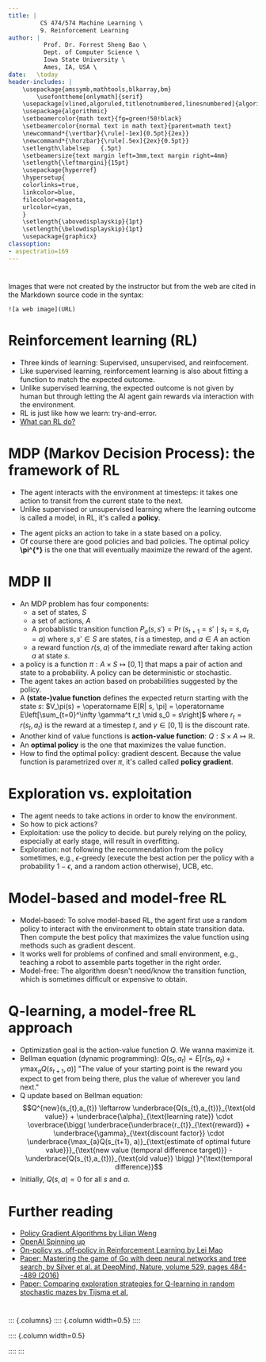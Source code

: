 ```yaml
---
title: | 
         CS 474/574 Machine Learning \
         9. Reinforcement Learning
author: |
          Prof. Dr. Forrest Sheng Bao \
          Dept. of Computer Science \
          Iowa State University \
          Ames, IA, USA \
date:   \today
header-includes: |
    \usepackage{amssymb,mathtools,blkarray,bm}
        \usefonttheme[onlymath]{serif}
    \usepackage[vlined,algoruled,titlenotnumbered,linesnumbered]{algorithm2e}
    \usepackage{algorithmic}
    \setbeamercolor{math text}{fg=green!50!black}
    \setbeamercolor{normal text in math text}{parent=math text}
    \newcommand*{\vertbar}{\rule[-1ex]{0.5pt}{2ex}}
    \newcommand*{\horzbar}{\rule[.5ex]{2ex}{0.5pt}}
    \setlength\labelsep   {.5pt}  
    \setbeamersize{text margin left=3mm,text margin right=4mm} 
    \setlength{\leftmargini}{15pt}
    \usepackage{hyperref}
    \hypersetup{
    colorlinks=true,
    linkcolor=blue,
    filecolor=magenta,      
    urlcolor=cyan,
    }
    \setlength{\abovedisplayskip}{1pt}
    \setlength{\belowdisplayskip}{1pt}
    \usepackage{graphicx}
classoption:
- aspectratio=169
---
```


# 

Images that were not created by the instructor but from the web 
are cited in the Markdown source code in the syntax: 
```
![a web image](URL)
```

# Reinforcement learning (RL)

- Three kinds of learning: Supervised, unsupervised, and reinfocement. 
- Like supervised learning, reinforcement learning is also about fitting a function to match the expected outcome. 
- Unlike supervised learning, the expected outcome is not given by human but through letting the AI agent gain rewards via interaction with the environment. 
- RL is just like how we learn: try-and-error. 
- [What can RL do?](https://spinningup.openai.com/en/latest/spinningup/rl_intro.html#what-can-rl-do)

# MDP (Markov Decision Process): the framework of RL
- The agent interacts with the environment at timesteps: it takes one action to transit from the current state to the next. 
- Unlike supervised or unsupervised learning where the learning outcome is called a model, in RL, it's called a **policy**. 
<!-- - A **policy** $\pi$ is a mapping from states (the situation the agent is at) to actions.  -->
- The agent picks an action to take in a state based on a policy. 
- Of course there are good policies and bad policies. The optimal policy **\pi^{*}** is the one that will eventually maximize the reward of the agent. 

# MDP II
- An MDP problem has four components:
    - a set of states, $S$
    - a set of actions, $A$
    - A probablistic transition function $P_a(s, s') = \Pr(s_{t+1}=s' \mid s_t = s, a_t=a)$ where $s, s'\in S$ are states, $t$ is a timestep, and $a\in A$ an action
    - a reward function $r(s, a)$ of the immediate reward after taking action $a$ at state $s$. 
- a policy is a function $\pi: A\times S \mapsto [0,1]$ that maps a pair of action and state to a probability. A policy can be deterministic or stochastic. 
- The agent takes an action based on probabilities suggested by the policy. 
- A **(state-)value function** defines the expected return starting with the state $s$: $V_\pi(s) = \operatorname E[R| s, \pi] = \operatorname E\left[\sum_{t=0}^\infty \gamma^t r_t \mid s_0 = s\right]$ where $r_t = r(s_t, a_t)$ is the reward at a timestep $t$, and $\gamma\in[0,1]$ is the discount rate. 
- Another kind of value functions is **action-value function**: $Q:S\times A\mapsto \mathbb{R}$.
- An **optimal policy** is the one that maximizes the value function. 
- How to find the optimal policy: gradient descent. Because the value function is parametrized over $\pi$, it's called called **policy gradient**. 

# Exploration vs. exploitation
- The agent needs to take actions in order to know the environment. 
- So how to pick actions? 
- Exploitation: use the policy to decide. but purely relying on the policy, especially at early stage, will result in overfitting. 
- Exploration: not following the recommendation from the policy sometimes, e.g., $\epsilon$-greedy (execute the best action per the policy with a probability $1-\epsilon$, and a random action otherwise), UCB, etc. 

# Model-based and model-free RL
- Model-based: To solve model-based RL, the agent first use a random policy to interact with the environment to obtain state transition data. Then compute the best policy that maximizes the value function using methods such as gradient descent.
- It works well for problems of confined and small environment, e.g., teaching a robot to assemble parts together in the right order. 
- Model-free: The algorithm doesn't need/know the transition function, which is sometimes difficult or expensive to obtain.

# Q-learning, a model-free RL approach
- Optimization goal is the action-value function $Q$. We wanna maximize it. 
- Bellman equation (dynamic programming): $Q(s_{t},a_{t})= E\left [   r(s_t, a_t) + \gamma \max_{a} Q(s_{t+1}, a) \right ]$ "The value of your starting point is the reward you expect to get from being there, plus the value of wherever you land next."
- Q update based on Bellman equation: 
  $$Q^{new}(s_{t},a_{t}) \leftarrow \underbrace{Q(s_{t},a_{t})}_{\text{old value}} + \underbrace{\alpha}_{\text{learning rate}} \cdot  \overbrace{\bigg( \underbrace{\underbrace{r_{t}}_{\text{reward}} + \underbrace{\gamma}_{\text{discount factor}} \cdot \underbrace{\max_{a}Q(s_{t+1}, a)}_{\text{estimate of optimal future value}}}_{\text{new value (temporal difference target)}} - \underbrace{Q(s_{t},a_{t})}_{\text{old value}} \bigg) }^{\text{temporal difference}}$$
- Initially, $Q(s,a)=0$ for all $s$ and $a$. 

# Further reading
- [Policy Gradient Algorithms by Lilian Weng]()
- [OpenAI Spinning up](https://spinningup.openai.com/en/latest/index.html)
- [On-policy vs. off-policy in Reinforcement Learning by Lei Mao](https://leimao.github.io/blog/RL-On-Policy-VS-Off-Policy/)
- [Paper: Mastering the game of Go with deep neural networks and tree search, by Silver et al. at DeepMind, Nature, volume 529, pages 484--489 (2016)](https://www.nature.com/articles/nature16961)
- [Paper: Comparing exploration strategies for Q-learning in random stochastic mazes by Tijsma et al.](https://ieeexplore.ieee.org/document/7849366)


# 

::: {.columns}
:::: {.column width=0.5}
::::

:::: {.column width=0.5}

::::
:::
